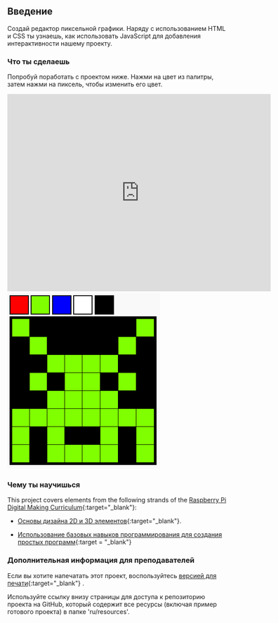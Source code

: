 ## Введение

Создай редактор пиксельной графики. Наряду с использованием HTML и CSS ты узнаешь, как использовать JavaScript для добавления интерактивности нашему проекту.

### Что ты сделаешь

Попробуй поработать с проектом ниже. Нажми на цвет из палитры, затем нажми на пиксель, чтобы изменить его цвет.

<div class="trinket">
  <iframe src="https://trinket.io/embed/html/0e102a306b?outputOnly=true&start=result" width="600" height="450" frameborder="0" marginwidth="0" marginheight="0" allowfullscreen>
  </iframe>
  <img src="images/pixel-art-final.png">
</div>

### Чему ты научишься

This project covers elements from the following strands of the [Raspberry Pi Digital Making Curriculum](https://rpf.io/curriculum){:target="_blank"}:

+ [Основы дизайна 2D и 3D элементов](https://www.raspberrypi.org/curriculum/design/creator){:target="_blank"}.

+ [Использование базовых навыков программирования для создания простых программ](https://www.raspberrypi.org/curriculum/programming/creator){:target = "_blank"}

### Дополнительная информация для преподавателей

Если вы хотите напечатать этот проект, воспользуйтесь [версией для печати](https://projects.raspberrypi.org/en/projects/pixel-art/print){:target="_blank"} .

Используйте ссылку внизу страницы для доступа к репозиторию проекта на GitHub, который содержит все ресурсы (включая пример готового проекта) в папке 'ru/resources'.